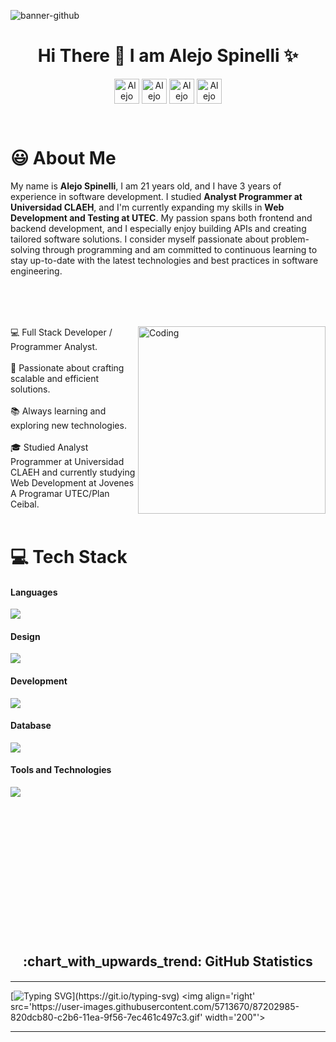 ![banner-github](https://github.com/user-attachments/assets/95cbbabb-0954-40de-b902-c0597f4074e1)
<h1 align="center">Hi There 👋  I am Alejo Spinelli ✨ </h1> 
<div align="center">



<a href="https://www.linkedin.com/in/alejo-spinelli/" target="blank"><img align="center" src="https://img.shields.io/badge/LinkedIn-0077B5?style=for-the-badge&logo=linkedin&logoColor=white" alt="Alejo Linkedin" style="height: 40px;"/></a>
<a href="https://alespidev.netlify.app/" target="blank"><img align="center" src="https://img.shields.io/badge/website-000000?style=for-the-badge&logo=About.me&logoColor=white" alt="Alejo WebSite" style="height: 40px;"/></a>
<a href="https://www.instagram.com/alespinelli2?utm_source=ig_web_button_share_sheet&igsh=ZDNlZDc0MzIxNw==" target="blank"><img align="center" src="https://img.shields.io/badge/Instagram-E4405F?style=for-the-badge&logo=instagram&logoColor=white" alt="Alejo Spinelli  Instagram" style="height: 40px;" /></a>
<a href="mailto:alejospinelli2@gmail.com" target="blank"><img align="center" src="https://img.shields.io/badge/Gmail-D14836?style=for-the-badge&logo=gmail&logoColor=white" alt="Alejo Spinelli Gmail" style="height: 40px;" /></a>
  </div>
<br>




 # 😃 About Me 


  

My name is **Alejo Spinelli**, I am 21 years old, and I have 3 years of experience in software development. I studied **Analyst Programmer at Universidad CLAEH**, and I'm currently expanding my skills in **Web Development and Testing at UTEC**. My passion spans both frontend and backend development, and I especially enjoy building APIs and creating tailored software solutions. I consider myself passionate about problem-solving through programming and am committed to continuous learning to stay up-to-date with the latest technologies and best practices in software engineering.<br>

<div style="margin-top: 80px;">
  <img align="right" alt="Coding" width="300" src="https://i.pinimg.com/originals/81/17/8b/81178b47a8598f0c81c4799f2cdd4057.gif">
</div>

<div align="left">
💻 Full Stack Developer / Programmer Analyst.<br><br>
🚀 Passionate about crafting scalable and efficient solutions.<br><br>
📚 Always learning and exploring new technologies.<br><br>
🎓 Studied Analyst Programmer at Universidad CLAEH and currently studying Web Development at Jovenes A Programar UTEC/Plan Ceibal.<br><br>
</div>

# 💻 Tech Stack

#### Languages
<p align="left">
  
  <a href="https://skillicons.dev">
    <img src="https://skillicons.dev/icons?i=js,ts,java,py,cs,ruby&perline=12" />
  </a>
</p>



#### Design
<p align="left">
  
  <a href="https://skillicons.dev">
    <img src="https://skillicons.dev/icons?i=html,css,bootstrap,tailwind,materialui,wordpress,&perline=12" />
  </a>
</p>



#### Development
<p align="left">
  
  <a href="https://skillicons.dev">
    <img src="https://skillicons.dev/icons?i=react,nextjs,vite,vue,nodejs,nestjs,astro,spring,fastapi,flutter,dotnet&perline=12" />
  </a>
</p>

#### Database
<p align="left">
  
  <a href="https://skillicons.dev">
    <img src="https://skillicons.dev/icons?i=postgres,mysql,sqlite,graphql,firebase&perline=12" />
  </a>
</p>

#### Tools and Technologies
<p align="left">
  
  <a href="https://skillicons.dev">
    <img src="https://skillicons.dev/icons?i=git,github,vscode,visualstudio,idea,docker,postman,vercel,netlify,figma,stackoverflow,webpack,sequelize&perline=13" />
  </a>
</p>


<br><br>


  </div>



<br><br>
<br>
<br><br><br>
<br><br>

<br>
<div align="center">
  <br>
<h2 style="margin: 5px 10px;">:chart_with_upwards_trend: GitHub Statistics</h2> 
<div style="display: flex; align-items: center; justify-content: center;">



</div>
</div>

<div align="center">



</div>


---

  <p>
    
[![Typing SVG](https://readme-typing-svg.herokuapp.com?font=Ubuntu&color=%230EAA20&vCenter=true&lines=Thanks+for+visiting!+You're+welcome!)](https://git.io/typing-svg)
<img align='right' src='https://user-images.githubusercontent.com/5713670/87202985-820dcb80-c2b6-11ea-9f56-7ec461c497c3.gif' width='200"'>
  </p>

------
